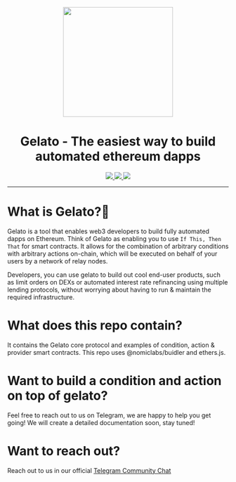 <p align="center"><img src="https://i.imgur.com/ZvVG2b1.png" width="250px"/></p>
<h1 align="center">Gelato - The easiest way to build automated ethereum dapps</h1>
<p align="center">
    <a href="https://circleci.com/gh/gelatodigital/gelato-V1" alt="circleCI">
      <img src="https://circleci.com/gh/gelatodigital/gelato-V1.svg?style=shield&circle-token=d72f3799a6ac81e89e2e0f9a29f7633baef8252b">
  </a>
   <a href="https://coveralls.io/github/gelatodigital/gelato-V1" alt="coverals">
      <img src="https://coveralls.io/repos/github/gelatodigital/gelato-V1/badge.svg?t=esHbYY">
  </a>
   <a href="https://codechecks.io" alt="codeChecks">
      <img src="https://raw.githubusercontent.com/codechecks/docs/master/images/badges/badge-default.svg?sanitize=true">
  </a>
</p>

---

# What is Gelato?🍦

Gelato is a tool that enables web3 developers to build fully automated dapps on Ethereum. Think of Gelato as enabling you to use `If This, Then That` for smart contracts. It allows for the combination of arbitrary conditions with arbitrary actions on-chain, which will be executed on behalf of your users by a network of relay nodes.

Developers, you can use gelato to build out cool end-user products, such as limit orders on DEXs or automated interest rate refinancing using multiple lending protocols, without worrying about having to run & maintain the required infrastructure.

# What does this repo contain?

It contains the Gelato core protocol and examples of condition, action & provider smart contracts. This repo uses @nomiclabs/buidler and ethers.js.

# Want to build a condition and action on top of gelato?

Feel free to reach out to us on Telegram, we are happy to help you get going! We will create a detailed documentation soon, stay tuned!

# Want to reach out?

Reach out to us in our official [Telegram Community Chat](http://tiny.cc/gelatotelegtram)
